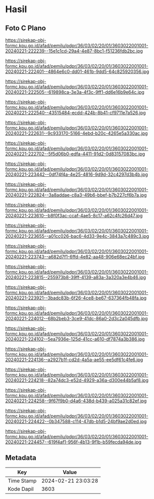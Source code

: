 # Hasil

## Foto C Plano

https://sirekap-obj-formc.kpu.go.id/afad/pemilu/pdpr/36/03/02/20/01/3603022001001-20240221-222239--15e1c1cd-29a4-4e87-8bc1-f51236fdb2bc.jpg

https://sirekap-obj-formc.kpu.go.id/afad/pemilu/pdpr/36/03/02/20/01/3603022001001-20240221-222401--4864e6c0-dd01-461b-9dd5-64c825920356.jpg

https://sirekap-obj-formc.kpu.go.id/afad/pemilu/pdpr/36/03/02/20/01/3603022001001-20240221-222505--619898ca-3e3a-4f3c-9ff1-dd6e16b9e64c.jpg

https://sirekap-obj-formc.kpu.go.id/afad/pemilu/pdpr/36/03/02/20/01/3603022001001-20240221-222540--43515484-ecdd-424b-8b41-cf9711e7a526.jpg

https://sirekap-obj-formc.kpu.go.id/afad/pemilu/pdpr/36/03/02/20/01/3603022001001-20240221-222631--9c933170-5166-4ebd-b20c-4265e5a330ac.jpg

https://sirekap-obj-formc.kpu.go.id/afad/pemilu/pdpr/36/03/02/20/01/3603022001001-20240221-222702--5f5d06b0-edfa-4411-91d2-0d83157083bc.jpg

https://sirekap-obj-formc.kpu.go.id/afad/pemilu/pdpr/36/03/02/20/01/3603022001001-20240221-223442--0df74f4a-4e25-4816-9d9d-32c4297d3b4b.jpg

https://sirekap-obj-formc.kpu.go.id/afad/pemilu/pdpr/36/03/02/20/01/3603022001001-20240221-222824--3a8addae-c8a3-49b6-bbef-b7b227cf6b7a.jpg

https://sirekap-obj-formc.kpu.go.id/afad/pemilu/pdpr/36/03/02/20/01/3603022001001-20240221-223610--b8f0f3ac-ccaf-4ae5-8c17-a62c4fc26d47.jpg

https://sirekap-obj-formc.kpu.go.id/afad/pemilu/pdpr/36/03/02/20/01/3603022001001-20240221-223655--a01cc026-bac6-4d33-9e4c-3843a7c489c3.jpg

https://sirekap-obj-formc.kpu.go.id/afad/pemilu/pdpr/36/03/02/20/01/3603022001001-20240221-223743--a682d7f1-6ffd-4e82-aa48-906e68ec24bf.jpg

https://sirekap-obj-formc.kpu.go.id/afad/pemilu/pdpr/36/03/02/20/01/3603022001001-20240221-223815--255973b8-39ff-4139-a83a-3a320a3e4b46.jpg

https://sirekap-obj-formc.kpu.go.id/afad/pemilu/pdpr/36/03/02/20/01/3603022001001-20240221-223921--3badc83b-6f26-4ce8-be67-637364fb48fa.jpg

https://sirekap-obj-formc.kpu.go.id/afad/pemilu/pdpr/36/03/02/20/01/3603022001001-20240221-224012--68b2beb3-3ce9-41dc-86a0-2d3c2a045dfb.jpg

https://sirekap-obj-formc.kpu.go.id/afad/pemilu/pdpr/36/03/02/20/01/3603022001001-20240221-224102--5ea7936e-125d-41cc-a610-df7874a3b386.jpg

https://sirekap-obj-formc.kpu.go.id/afad/pemilu/pdpr/36/03/02/20/01/3603022001001-20240221-224136--a2927b1f-cd2d-4a5a-ae55-ee5df61c4fe6.jpg

https://sirekap-obj-formc.kpu.go.id/afad/pemilu/pdpr/36/03/02/20/01/3603022001001-20240221-224218--82a74dc3-e52d-4929-a36a-d300e44b5af8.jpg

https://sirekap-obj-formc.kpu.go.id/afad/pemilu/pdpr/36/03/02/20/01/3603022001001-20240221-224258--9f67f9b0-d4a6-438d-b439-a025a31c82ef.jpg

https://sirekap-obj-formc.kpu.go.id/afad/pemilu/pdpr/36/03/02/20/01/3603022001001-20240221-224422--0b347588-c114-47db-b1d5-24bf9ae2d0ed.jpg

https://sirekap-obj-formc.kpu.go.id/afad/pemilu/pdpr/36/03/02/20/01/3603022001001-20240221-224457--619f4af1-956f-4b13-9f1b-b59fecda94de.jpg


## Metadata

| Key        | Value               |
| ---------- | ------------------- |
| Time Stamp | 2024-02-21 23:03:28 |
| Kode Dapil | 3603                |




